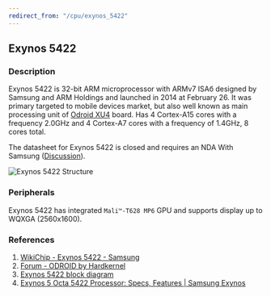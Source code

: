 ```yaml
---
redirect_from: "/cpu/exynos_5422"
---
```


## Exynos 5422

### Description

Exynos 5422 is 32-bit ARM microprocessor with ARMv7 ISAб designed by Samsung and ARM Holdings and launched in 2014 at February 26. It was primary targeted to mobile devices market, but also well known as main processing unit of [Odroid XU4](odroid_xu4) board. Has 4 Cortex-A15 cores with a frequency 2.0GHz and 4 Cortex-A7 cores with a frequency of 1.4GHz, 8 cores total.

The datasheet for Exynos 5422 is closed and requires an NDA With Samsung ([Discussion](https://forum.odroid.com/viewtopic.php?t=6621)).

![Exynos 5422 Structure](https://www.researchgate.net/profile/Sandra-Catalan-5/publication/279633260/figure/fig2/AS:391718563270656@1470404391078/Exynos-5422-block-diagram.png)

### Peripherals

Exynos 5422 has integrated `Mali™-T628 MP6` GPU and supports display up to WQXGA (2560x1600).

### References

1. [WikiChip - Exynos 5422 - Samsung ](https://en.wikichip.org/wiki/samsung/exynos/5422)
2. [Forum - ODROID by Hardkernel](https://forum.odroid.com/viewtopic.php?t=6621)
3. [Exynos 5422 block diagram](https://www.researchgate.net/figure/Exynos-5422-block-diagram_fig2_279633260)
4. [Exynos 5 Octa 5422 Processor: Specs, Features \| Samsung Exynos](https://www.samsung.com/semiconductor/minisite/exynos/products/mobileprocessor/exynos-5-octa-5422/)